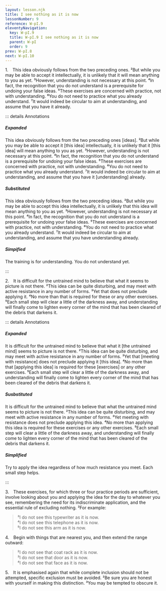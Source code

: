 ```yaml
---
layout: lesson.njk
title: I see nothing as it is now
lessonNumber: 9
reference: W-pI.9
eleventyNavigation:
  key: W-pI.9
  title: W-pI.9 I see nothing as it is now
  parent: W-pI
  order: 9
prev: W-pI.8
next: W-pI.10
---
```


1. This idea obviously follows from the two preceding ones. 
²But while you may be able to accept it intellectually, it is unlikely that it will mean anything to you as yet. 
³However, understanding is not necessary at this point. 
⁴In fact, the recognition that you do not understand is a prerequisite for undoing your false ideas. 
⁵These exercises are concerned with practice, not with understanding. 
⁶You do not need to practice what you already understand. 
⁷It would indeed be circular to aim at understanding, and assume that you have it already.

::: details Annotations

##### Expanded

This idea obviously follows from the two preceding ones [ideas]. 
²But while you may be able to accept it [this idea] intellectually, it is unlikely that it [this idea] will mean anything to you as yet. 
³However, understanding is not necessary at this point. 
⁴In fact, the recognition that you do not understand is a prerequisite for undoing your false ideas. 
⁵These exercises are concerned with practice, not with understanding. 
⁶You do not need to practice what you already understand. 
⁷It would indeed be circular to aim at understanding, and assume that you have it [understanding] already.

##### Substituted

This idea obviously follows from the two preceding ideas. 
²But while you may be able to accept this idea intellectually, it is unlikely that this idea will mean anything to you as yet. 
³However, understanding is not necessary at this point. 
⁴In fact, the recognition that you do not understand is a prerequisite for undoing your false ideas. 
⁵These exercises are concerned with practice, not with understanding. 
⁶You do not need to practice what you already understand. 
⁷It would indeed be circular to aim at understanding, and assume that you have understanding already.

##### Simpified

The training is for understanding. 
You do not understand yet. 

:::

2. It is difficult for the untrained mind to believe that what it seems to picture is not there. 
²This idea can be quite disturbing, and may meet with active resistance in any number of forms. 
³Yet that does not preclude applying it. 
⁴No more than that is required for these or any other exercises. 
⁵Each small step will clear a little of the darkness away, and understanding will finally come to lighten every corner of the mind that has been cleared of the debris that darkens it.

::: details Annotations

##### Expanded

It is difficult for the untrained mind to believe that what it [the untrained mind] seems to picture is not there. 
²This idea can be quite disturbing, and may meet with active resistance in any number of forms. 
³Yet that [meeting with resistance] does not preclude applying it [this idea]. 
⁴No more than that [applying this idea] is required for these [exercises] or any other exercises. 
⁵Each small step will clear a little of the darkness away, and understanding will finally come to lighten every corner of the mind that has been cleared of the debris that darkens it.

##### Susbstituted

It is difficult for the untrained mind to believe that what the untrained mind seems to picture is not there. 
²This idea can be quite disturbing, and may meet with active resistance in any number of forms. 
³Yet meeting with resistance does not preclude applying this idea. 
⁴No more than applying this idea is required for these exercises or any other exercises. 
⁵Each small step will clear a little of the darkness away, and understanding will finally come to lighten every corner of the mind that has been cleared of the debris that darkens it.

##### Simplified

Try to apply the idea regardless of how much resistance you meet. Each small step helps.

:::

3. These exercises, for which three or four practice periods are sufficient, involve looking about you and applying the idea for the day to whatever you see, remembering the need for its indiscriminate application, and the essential rule of excluding nothing. 
²For example:

>³I do not see this typewriter as it is now.  
⁴I do not see this telephone as it is now.  
⁵I do not see this arm as it is now.

4. Begin with things that are nearest you, and then extend the range outward:

>²I do not see that coat rack as it is now.  
³I do not see that door as it is now.  
⁴I do not see that face as it is now.

5. It is emphasised again that while complete inclusion should not be attempted, specific exclusion must be avoided. 
²Be sure you are honest with yourself in making this distinction. 
³You may be tempted to obscure it.
